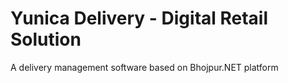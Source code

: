 # Yunica Delivery - Digital Retail Solution

A delivery management software based on Bhojpur.NET platform
